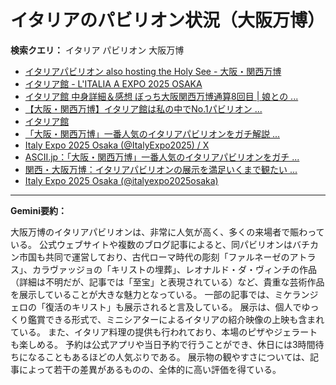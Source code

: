 # イタリアのパビリオン状況（大阪万博）

**検索クエリ：** イタリア パビリオン 大阪万博

- [イタリアパビリオン also hosting the Holy See - 大阪・関西万博](https://www.expo2025.or.jp/official-participant/italy/)
- [イタリア館 - L'ITALIA A EXPO 2025 OSAKA](https://www.italyexpo2025osaka.it/ja/itariaguan)
- [イタリア館 中身詳細＆感想 ぼっち大阪関西万博通算8回目 | 娘との ...](https://ameblo.jp/wakochi0316/entry-12905719318.html)
- [【大阪・関西万博】イタリア館は私の中でNo.1パビリオン ...](https://yukonosuke.com/entry/osaka_banpaku_italy)
- [イタリア館](https://www.italyexpo2025osaka.it/ja)
- [「大阪・関西万博」一番人気のイタリアパビリオンをガチ解説 ...](https://lovewalker.jp/elem/000/004/268/4268276/)
- [Italy Expo 2025 Osaka (@ItalyExpo2025) / X](https://x.com/italyexpo2025)
- [ASCII.jp：「大阪・関西万博」一番人気のイタリアパビリオンをガチ ...](https://ascii.jp/elem/000/004/268/4268276/)
- [関西・大阪万博：イタリアパビリオンの展示を満足いくまで観たい ...](https://note.com/oka47seka1/n/n53a06135bff7)
- [Italy Expo 2025 Osaka (@italyexpo2025osaka)](https://www.instagram.com/italyexpo2025osaka/?hl=ja)


---

**Gemini要約：**

大阪万博のイタリアパビリオンは、非常に人気が高く、多くの来場者で賑わっている。  公式ウェブサイトや複数のブログ記事によると、同パビリオンはバチカン市国も共同で運営しており、古代ローマ時代の彫刻「ファルネーゼのアトラス」、カラヴァッジョの「キリストの埋葬」、レオナルド・ダ・ヴィンチの作品（詳細は不明だが、記事では「至宝」と表現されている）など、貴重な芸術作品を展示していることが大きな魅力となっている。  一部の記事では、ミケランジェロの「復活のキリスト」も展示されると言及している。  展示は、個人でゆっくり鑑賞できる形式で、ミニシアターによるイタリアの紹介映像の上映も含まれている。  また、イタリア料理の提供も行われており、本場のピザやジェラートも楽しめる。  予約は公式アプリや当日予約で行うことができ、休日には3時間待ちになることもあるほどの人気ぶりである。  展示物の観やすさについては、記事によって若干の差異があるものの、全体的に高い評価を得ている。

